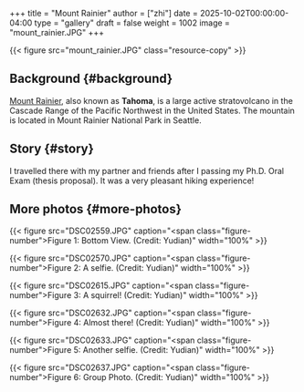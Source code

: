 +++
title = "Mount Rainier"
author = ["zhi"]
date = 2025-10-02T00:00:00-04:00
type = "gallery"
draft = false
weight = 1002
image = "mount_rainier.JPG"
+++

{{< figure src="mount_rainier.JPG" class="resource-copy" >}}


## Background {#background}

[Mount Rainier](https://en.wikipedia.org/wiki/Mount_Rainier), also known as **Tahoma**, is a large active stratovolcano
in the Cascade Range of the Pacific Northwest in the United States.
The mountain is located in Mount Rainier National Park in Seattle.


## Story {#story}

I travelled there with my partner and friends
after I passing my Ph.D. Oral Exam (thesis proposal).
It was a very pleasant hiking experience!


## More photos {#more-photos}

{{< figure src="DSC02559.JPG" caption="<span class=\"figure-number\">Figure 1: </span>Bottom View. (Credit: Yudian)" width="100%" >}}

{{< figure src="DSC02570.JPG" caption="<span class=\"figure-number\">Figure 2: </span>A selfie. (Credit: Yudian)" width="100%" >}}

{{< figure src="DSC02615.JPG" caption="<span class=\"figure-number\">Figure 3: </span>A squirrel! (Credit: Yudian)" width="100%" >}}

{{< figure src="DSC02632.JPG" caption="<span class=\"figure-number\">Figure 4: </span>Almost there! (Credit: Yudian)" width="100%" >}}

{{< figure src="DSC02633.JPG" caption="<span class=\"figure-number\">Figure 5: </span>Another selfie. (Credit: Yudian)" width="100%" >}}

{{< figure src="DSC02637.JPG" caption="<span class=\"figure-number\">Figure 6: </span>Group Photo. (Credit: Yudian)" width="100%" >}}

